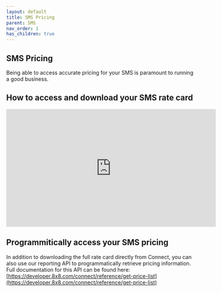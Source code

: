 ```yaml
---
layout: default
title: SMS Pricing
parent: SMS
nav_order: 1
has_children: true
---
```


## SMS Pricing

Being able to access accurate pricing for your SMS is paramount to running a good business.

## How to access and download your SMS rate card

<iframe width="560" height="315" src="https://www.youtube.com/embed/l2jNBMHGxjY" title="YouTube video player" frameborder="0" allow="accelerometer; autoplay; clipboard-write; encrypted-media; gyroscope; picture-in-picture" allowfullscreen></iframe>

## Programmitically access your SMS pricing

In addition to downloading the full rate card directly from Connect, you can also use our reporting API to programmatically retrieve pricing information.
Full documentation for this API can be found here: [https://developer.8x8.com/connect/reference/get-price-list](https://developer.8x8.com/connect/reference/get-price-list)  
